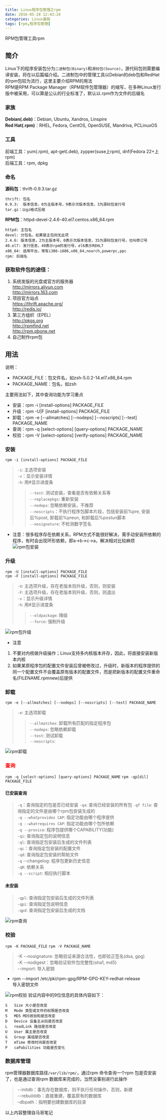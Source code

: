 ```yaml
---
title: Linux程序包管理之rpm
date: 2016-05-28 12:43:24
categories: Linux基础
tags: [rpm,程序包管理]
---
```


RPM包管理工具rpm
<!--more-->

## 简介
Linux下的程序安装包分为`二进制包(Binary)`和`源码包(Source)`，源代码包则需要编译安装，将在以后篇幅介绍。二进制包中的管理工具以Debian的deb包和RedHat的rpm包较为流行，这里主要介绍RPM的用法  
RPM是RPM Package Manager（RPM软件包管理器）的缩写，在多种Linux发行版中被采用，可以算是公认的行业标准了，默认以.rpm作为文件的后缀名 

### 家族
**Debian(.deb)**：Debian, Ubuntu, Xandros, Linspire  
**Red Hat(.rpm)**：RHEL, Fedora, CentOS, OpenSUSE, Mandriva, PCLinuxOS

### 工具
前端工具：yum(.rpm), apt-get(.deb), zypper(suse上rpm), dnf(Fedora 22+上rpm)  
后端工具：rpm, dpkg

### 命名
**源码包**：thrift-0.9.3.tar.gz 
```
thrift: 包名  
0.9.3:  版本信息，0为主版本号，9表示次版本信息，3为源码包发行号  
tar.gz：以gz格式压缩
```

**RPM包**：httpd-devel-2.4.6-40.el7.centos.x86_64.rpm
```
httpd: 主包名
devel: 分包名，如果是主包则无此项
2.4.6: 版本信息，2为主版本号，0表示次版本信息，35为源码包发行号，也叫修订号
40.el7: 发行信息，40表示rpm的发行号，el6表示REHL7
x86_64: 适用平台，常有i386-i686,x86_64,noarch,powerpc,ppc
rpm: 后缀名
```
### 获取软件包的途径：
1. 系统发版的光盘或官方的服务器  
<http://mirrors.aliyun.com>  
<http://mirrors.163.com>
2. 项目官方站点  
<https://thrift.apache.org/>  
<http://redis.io/>
3. 第三方组织（EPEL）  
<http://pkgs.org>  
<http://rpmfind.net>  
<http://rpm.pbone.net>
4. 自己制作rpm包

## 用法
说明：  
- PACKAGE_FILE：包文件名，如zsh-5.0.2-14.el7.x86_64.rpm  
- PACKAGE_NAME：包名，如zsh

主要用法如下，其中查询功能为学习重点  
- 安装：rpm -i [install-options] PACKAGE_FILE
- 升级：rpm -U|F [install-options] PACKAGE_FILE  
- 卸载：rpm -e [--allmatches] [--nodeps] [--noscripts] [--test] PACKAGE_NAME
- 查询：rpm -q [select-options] [query-options] PACKAGE_NAME
- 校验：rpm -V [select-options] [verify-options] PACKAGE_NAME

### 安装
`rpm -i [install-options] PACKAGE_FILE`  
> `-i`: 主选项安装  
> `-v`：显示安装详情  
> `-h`: 用#显示进度条  
>> `--test`: 测试安装，查看是否有依赖关系等  
>> `--replacepkgs`: 重新安装  
>> `--nodeps`: 忽略依赖安装，不推荐  
>> `--noscripts`：不执行程序包脚本片段，包括安装前%pre, 安装后%post, 卸载前%preun, 和卸载后%postun脚本  
>> `--nosignature`: 不检测数字签名  

- 注意：很多程序存在依赖关系，RPM方式不能很好解决，需手动安装所依赖的程序，有时会出现环形依赖，即a->b->c->a，解决相对比较麻烦
![rpm包安装](rpmInstall.png)

### 升级
`rpm -U [install-options] PACKAGE_FILE`   
`rpm -F [install-options] PACKAGE_FILE`
> `-U`: 主选项升级，存在老版本则升级，否则，则安装    
> `-F`: 主选项升级，存在老版本则升级，否则，则退出    
> `-v`：显示升级详情  
> `-h`: 用#显示进度条  
>> `--oldpackage`: 降级  
>> `--force`: 强制升级

![rpm包升级](rpmUpdate.png)
- 注意
1. 不要对内核做升级操作；Linux支持多内核版本并存，因此，将直接安装新版本内核
2. 如果某原程序包的配置文件安装后曾被修改过，升级时，新版本的程序提供的同一个配置文件不会覆盖原有版本的配置文件，而是把新版本的配置文件重命名(FILENAME.rpmnew)后提供

### 卸载
`rpm -e [--allmatches] [--nodeps] [--noscripts] [--test] PACKAGE_NAME`
> `-e`: 主选项卸载  
>> `--allmatches`: 卸载所有匹配的指定程序包   
>> `--nodeps`: 忽略依赖卸载   
>> `--test`: 测试卸载  
>> `--noscripts`: 

![rpm卸载](rpmErase.png)

### <font color='red'>查询</font>
`rpm -q [select-options] [query-options] PACKAGE_NAME`
`rpm -qp[dil] PACKAGE_FILE`
#### 已安装查询
> `-q`：查询指定的包是否已经安装
> `-qa`: 查询已经安装的所有包
> `-qf file`: 查询指定的文件是由哪个rpm包安装生成的  
> `-q --whatprovides CAP`: 指定功能由哪个程序提供  
> `-q --whatrequires CAP`: 指定功能由哪个包所依赖  
> `-q --provice`: 程序包提供哪个CAPABILITY(功能)  
> `-qi`: 查询指定包的说明信息  
> `-ql`: 查询指定包安装后生成的文件列表  
> `-qc`：查询指定包安装的配置文件  
> `-qd`: 查询指定包安装的帮助文件  
> `-q` --changelog: 程序包更新历史信息  
> `-qR`: 依赖关系  
> `-q --script`: 相应执行脚本  

#### 未安装 
> `-qpl`: 查询指定包安装后生成的文件列表  
> `-qpi`: 查询指定包说明信息  
> `-qpd`: 查询指定包安装后生成的文档  

![rpm查询](rpmQuery.png)

### 校验
`rpm -K PACKAGE_FILE`
`rpm -V PACKAGE_NAME`
> -K --nosignature: 忽略验证来源合法性，也即验正签名(dsa, gpg)  
> -K --nodigest：忽略验证软件包完整性(sha1, md5)  
> --import: 导入密钥  

- rpm --import /etc/pki/rpm-gpg/RPM-GPG-KEY-redhat-release  
导入密钥文件

![rpm校验](rpmVertify.png)
验证内容中的9位信息的具体内容如下：
```
S   Size 大小是否改变
M   Mode 类型或文件的权限是否改变
5   MD5 MD5效验和是否改变
D   Device 设备主从码是否改变
L   readLink 路径是否改变
U   User 属主是否改变
G   Group 属组是否改变
T   mTime 修改时间是否改变
P   caPabilities 功能是否变化
```

### 数据库管理
rpm管理器数据库路径`/var/lib/rpm/`，通过rpm 命令查询一个rpm 包是否安装了，也是通过查询rpm 数据库来完成的，当然没事别进行此操作
> --initdb：事先存在数据库，则不执行任何操作，否则，新建  
> --rebuilddb：直接重建，覆盖原有的数据库  
> –dbpath：指明要创建数据库的目录

以上内容整理自马哥笔记

